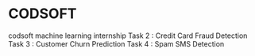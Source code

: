 # CODSOFT
codsoft machine learning internship
Task 2 : Credit Card Fraud Detection 
Task 3 : Customer Churn Prediction
Task 4 : Spam SMS Detection
